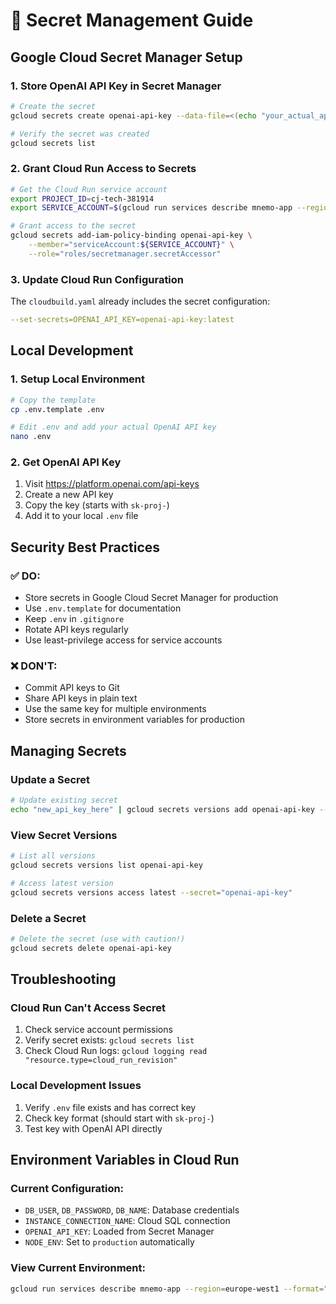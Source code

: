 # 🔐 Secret Management Guide

## Google Cloud Secret Manager Setup

### 1. Store OpenAI API Key in Secret Manager

```bash
# Create the secret
gcloud secrets create openai-api-key --data-file=<(echo "your_actual_api_key_here")

# Verify the secret was created
gcloud secrets list
```

### 2. Grant Cloud Run Access to Secrets

```bash
# Get the Cloud Run service account
export PROJECT_ID=cj-tech-381914
export SERVICE_ACCOUNT=$(gcloud run services describe mnemo-app --region=europe-west1 --format="value(spec.template.spec.serviceAccountName)")

# Grant access to the secret
gcloud secrets add-iam-policy-binding openai-api-key \
    --member="serviceAccount:${SERVICE_ACCOUNT}" \
    --role="roles/secretmanager.secretAccessor"
```

### 3. Update Cloud Run Configuration

The `cloudbuild.yaml` already includes the secret configuration:

```yaml
--set-secrets=OPENAI_API_KEY=openai-api-key:latest
```

## Local Development

### 1. Setup Local Environment

```bash
# Copy the template
cp .env.template .env

# Edit .env and add your actual OpenAI API key
nano .env
```

### 2. Get OpenAI API Key

1. Visit https://platform.openai.com/api-keys
2. Create a new API key
3. Copy the key (starts with `sk-proj-`)
4. Add it to your local `.env` file

## Security Best Practices

### ✅ DO:

- Store secrets in Google Cloud Secret Manager for production
- Use `.env.template` for documentation
- Keep `.env` in `.gitignore`
- Rotate API keys regularly
- Use least-privilege access for service accounts

### ❌ DON'T:

- Commit API keys to Git
- Share API keys in plain text
- Use the same key for multiple environments
- Store secrets in environment variables for production

## Managing Secrets

### Update a Secret

```bash
# Update existing secret
echo "new_api_key_here" | gcloud secrets versions add openai-api-key --data-file=-
```

### View Secret Versions

```bash
# List all versions
gcloud secrets versions list openai-api-key

# Access latest version
gcloud secrets versions access latest --secret="openai-api-key"
```

### Delete a Secret

```bash
# Delete the secret (use with caution!)
gcloud secrets delete openai-api-key
```

## Troubleshooting

### Cloud Run Can't Access Secret

1. Check service account permissions
2. Verify secret exists: `gcloud secrets list`
3. Check Cloud Run logs: `gcloud logging read "resource.type=cloud_run_revision"`

### Local Development Issues

1. Verify `.env` file exists and has correct key
2. Check key format (should start with `sk-proj-`)
3. Test key with OpenAI API directly

## Environment Variables in Cloud Run

### Current Configuration:

- `DB_USER`, `DB_PASSWORD`, `DB_NAME`: Database credentials
- `INSTANCE_CONNECTION_NAME`: Cloud SQL connection
- `OPENAI_API_KEY`: Loaded from Secret Manager
- `NODE_ENV`: Set to `production` automatically

### View Current Environment:

```bash
gcloud run services describe mnemo-app --region=europe-west1 --format="value(spec.template.spec.template.spec.containers[0].env[].name,spec.template.spec.template.spec.containers[0].env[].value)"
```
